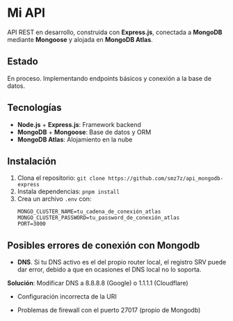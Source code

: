 # Mi API

API REST en desarrollo, construida con **Express.js**, conectada a **MongoDB** mediante **Mongoose** y alojada en **MongoDB Atlas**.

## Estado
En proceso. Implementando endpoints básicos y conexión a la base de datos.

## Tecnologías
- **Node.js** + **Express.js**: Framework backend
- **MongoDB** + **Mongoose**: Base de datos y ORM
- **MongoDB Atlas**: Alojamiento en la nube

## Instalación
1. Clona el repositorio: `git clone https://github.com/smz7z/api_mongodb-express`
2. Instala dependencias: `pnpm install`
3. Crea un archivo `.env` con:
   ```plaintext
   MONGO_CLUSTER_NAME=tu_cadena_de_conexión_atlas
   MONGO_CLUSTER_PASSWORD=tu_password_de_conexión_atlas
   PORT=3000

## Posibles errores de conexión con Mongodb

- **DNS**. Si tu DNS activo es el del propio router local, el registro SRV puede dar error, debido a que en ocasiones el DNS local no lo soporta.

**Solución**: Modificar DNS a 8.8.8.8 (Google) o 1.1.1.1 (Cloudflare)

- Configuración incorrecta de la URI

- Problemas de firewall con el puerto 27017 (propio de Mongodb)